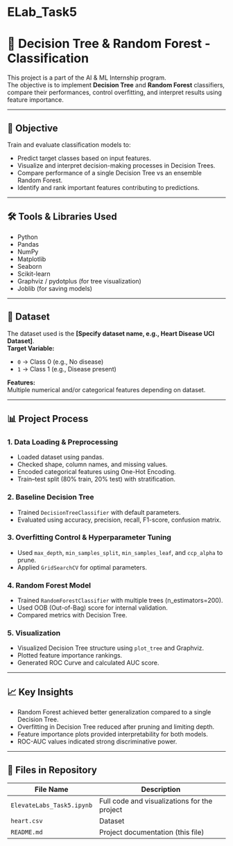 # ELab_Task5

# 🌳 Decision Tree & Random Forest - Classification

This project is a part of the AI & ML Internship program.  
The objective is to implement **Decision Tree** and **Random Forest** classifiers, compare their performances, control overfitting, and interpret results using feature importance.

---

## 📌 Objective

Train and evaluate classification models to:
- Predict target classes based on input features.
- Visualize and interpret decision-making processes in Decision Trees.
- Compare performance of a single Decision Tree vs an ensemble Random Forest.
- Identify and rank important features contributing to predictions.

---

## 🛠️ Tools & Libraries Used

- Python  
- Pandas  
- NumPy  
- Matplotlib  
- Seaborn  
- Scikit-learn  
- Graphviz / pydotplus (for tree visualization)  
- Joblib (for saving models)

---

## 📂 Dataset

The dataset used is the **[Specify dataset name, e.g., Heart Disease UCI Dataset]**.  
**Target Variable:**  
- `0` → Class 0 (e.g., No disease)  
- `1` → Class 1 (e.g., Disease present)  

**Features:**  
Multiple numerical and/or categorical features depending on dataset.

---

## 📊 Project Process

### 1. Data Loading & Preprocessing
- Loaded dataset using pandas.
- Checked shape, column names, and missing values.
- Encoded categorical features using One-Hot Encoding.
- Train–test split (80% train, 20% test) with stratification.

### 2. Baseline Decision Tree
- Trained `DecisionTreeClassifier` with default parameters.
- Evaluated using accuracy, precision, recall, F1-score, confusion matrix.

### 3. Overfitting Control & Hyperparameter Tuning
- Used `max_depth`, `min_samples_split`, `min_samples_leaf`, and `ccp_alpha` to prune.
- Applied `GridSearchCV` for optimal parameters.

### 4. Random Forest Model
- Trained `RandomForestClassifier` with multiple trees (n_estimators=200).
- Used OOB (Out-of-Bag) score for internal validation.
- Compared metrics with Decision Tree.

### 5. Visualization
- Visualized Decision Tree structure using `plot_tree` and Graphviz.
- Plotted feature importance rankings.
- Generated ROC Curve and calculated AUC score.

---

## 📈 Key Insights
- Random Forest achieved better generalization compared to a single Decision Tree.
- Overfitting in Decision Tree reduced after pruning and limiting depth.
- Feature importance plots provided interpretability for both models.
- ROC-AUC values indicated strong discriminative power.

---

## 📁 Files in Repository

| File Name                      | Description                                         |
|--------------------------------|-----------------------------------------------------|
| `ElevateLabs_Task5.ipynb`      | Full code and visualizations for the project        |
| `heart.csv`                    | Dataset                                             |
| `README.md`                    | Project documentation (this file)                   |
